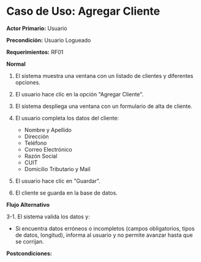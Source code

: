 # Caso de Uso: Agregar Cliente

**Actor Primario:** Usuario

**Precondición:** Usuario Logueado

**Requerimientos:** RF01

**Normal**

1. El sistema muestra una ventana con un listado de clientes y diferentes opciones.

2. El usuario hace clic en la opción "Agregar Cliente".

3. El sistema despliega una ventana con un formulario de alta de cliente.

4. El usuario completa los datos del cliente:
   - Nombre y Apellido
   - Dirección
   - Teléfono
   - Correo Electrónico
   - Razón Social
   - CUIT
   - Domicilio Tributario y Mail

5. El usuario hace clic en "Guardar".

6. El cliente se guarda en la base de datos.

**Flujo Alternativo**

3-1. El sistema valida los datos y:
   - Si encuentra datos erróneos o incompletos (campos obligatorios, tipos de datos, longitud), informa al usuario y no permite avanzar hasta que se corrijan.

**Postcondiciones:** 
